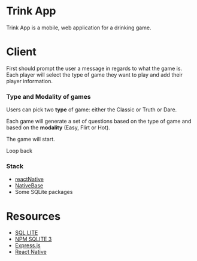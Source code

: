 # Trink App

Trink App is a mobile, web application for a drinking game.

# Client

First should prompt the user a message in regards to what the game is. Each player will select the type of game they want to play and add their player information.

### Type and Modality of games

Users can pick two **type** of game: either the Classic or Truth or Dare.

Each game will generate a set of questions based on the type of game and based on the **modality** (Easy, Flirt or Hot).

The game will start.

Loop back

### Stack

- [reactNative](https://reactnative.dev/)
- [NativeBase](https://docs.nativebase.io/)
- Some SQLite packages

# Resources

- [SQL LITE](https://www.sqlite.org/index.html)
- [NPM SQLITE 3](https://www.npmjs.com/package/sqlite3)
- [Express.js](https://expressjs.com/en/starter/generator.html)
- [React Native](https://reactnative.dev/)
